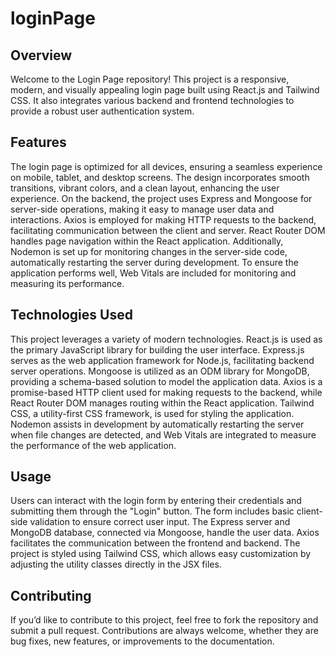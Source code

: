 # loginPage

## Overview
Welcome to the Login Page repository! This project is a responsive, modern, and visually appealing login page built using React.js and Tailwind CSS. It also integrates various backend and frontend technologies to provide a robust user authentication system.

## Features
The login page is optimized for all devices, ensuring a seamless experience on mobile, tablet, and desktop screens. The design incorporates smooth transitions, vibrant colors, and a clean layout, enhancing the user experience. On the backend, the project uses Express and Mongoose for server-side operations, making it easy to manage user data and interactions. Axios is employed for making HTTP requests to the backend, facilitating communication between the client and server. React Router DOM handles page navigation within the React application. Additionally, Nodemon is set up for monitoring changes in the server-side code, automatically restarting the server during development. To ensure the application performs well, Web Vitals are included for monitoring and measuring its performance.

## Technologies Used
This project leverages a variety of modern technologies. React.js is used as the primary JavaScript library for building the user interface. Express.js serves as the web application framework for Node.js, facilitating backend server operations. Mongoose is utilized as an ODM library for MongoDB, providing a schema-based solution to model the application data. Axios is a promise-based HTTP client used for making requests to the backend, while React Router DOM manages routing within the React application. Tailwind CSS, a utility-first CSS framework, is used for styling the application. Nodemon assists in development by automatically restarting the server when file changes are detected, and Web Vitals are integrated to measure the performance of the web application.

## Usage
Users can interact with the login form by entering their credentials and submitting them through the "Login" button. The form includes basic client-side validation to ensure correct user input. The Express server and MongoDB database, connected via Mongoose, handle the user data. Axios facilitates the communication between the frontend and backend. The project is styled using Tailwind CSS, which allows easy customization by adjusting the utility classes directly in the JSX files.

## Contributing
If you’d like to contribute to this project, feel free to fork the repository and submit a pull request. Contributions are always welcome, whether they are bug fixes, new features, or improvements to the documentation.
